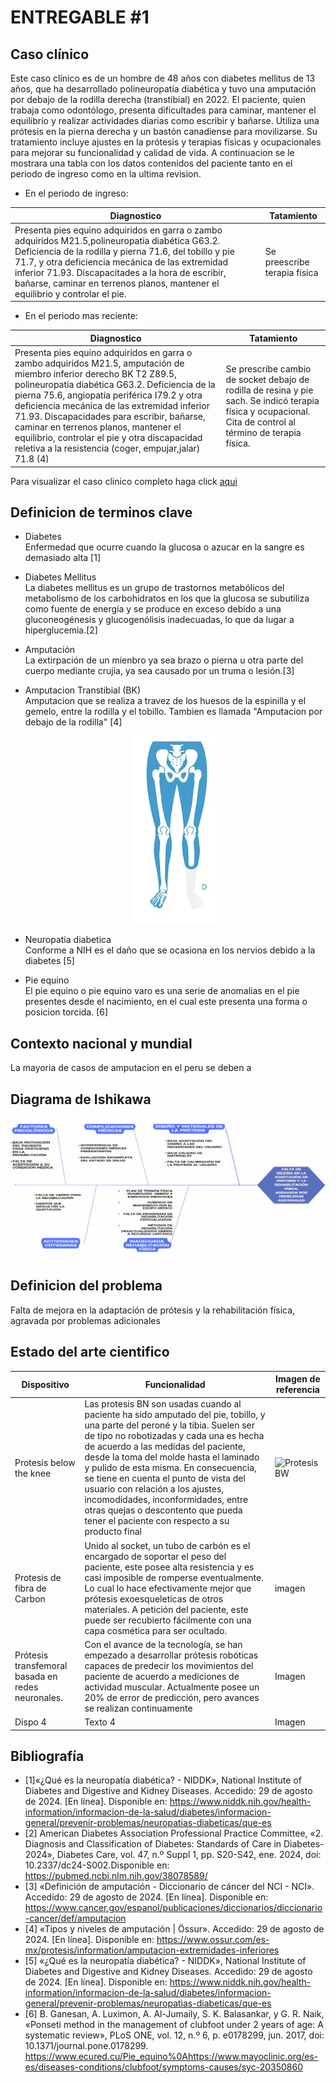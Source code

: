# ENTREGABLE #1

## Caso clínico
Este caso clínico es de un hombre de 48 años con diabetes mellitus de 13 años, que ha desarrollado polineuropatía diabética y tuvo una amputación por debajo de la rodilla derecha (transtibial) en 2022. El paciente, quien trabaja como odontólogo, presenta dificultades para caminar, mantener el equilibrio y realizar actividades diarias como escribir y bañarse. Utiliza una prótesis en la pierna derecha y un bastón canadiense para movilizarse. Su tratamiento incluye ajustes en la prótesis y terapias físicas y ocupacionales para mejorar su funcionalidad y calidad de vida.
A continuacion se le mostrara una tabla con los datos contenidos del paciente tanto en el periodo de ingreso como en la ultima revision.

- En el periodo de ingreso:

|**Diagnostico**|**Tatamiento**|
|---------------|--------------|
|Presenta pies equino adquiridos en garra o zambo adquiridos M21.5,polineuropatía diabética G63.2. Deficiencia de la rodilla y pierna 71.6, del tobillo y pie 71.7, y otra deficiencia mecánica de las extremidad inferior 71.93. Discapacitades a la hora de escribir, bañarse, caminar en terrenos planos, mantener el equilibrio y controlar el pie.|Se preescribe terapia física|

- En el periodo mas reciente:

|**Diagnostico**|**Tatamiento**|
|---------------|--------------|
|Presenta pies equino adquiridos en garra o zambo adquiridos M21.5, amputación de miembro inferior derecho BK T2 Z89.5, polineuropatía diabética G63.2. Deficiencia de la pierna 75.6, angiopatía periférica I79.2 y otra deficiencia mecánica de las extremidad inferior 71.93. Discapacidades para escribir, bañarse, caminar en terrenos planos, mantener el equilibrio, controlar el pie y otra discapacidad reletiva a la resistencia (coger, empujar,jalar) 71.8 (4)|Se prescribe cambio de socket debajo de rodilla de resina y pie sach. Se indicó terapia física y ocupacional. Cita de control al término de terapia física.|

Para visualizar el caso clinico completo haga click [aqui](https://github.com/Arbandu/Fundbio/blob/42cf946bb611a43ef3c0f3fa9eafecb7187987f6/Caso%20clinico/CASO%20PARA%20EL%20EQUIPO%2015.pdf)

## Definicion de terminos clave

- Diabetes <br>
  Enfermedad que ocurre cuando la glucosa o azucar en la sangre es demasiado alta [1]

- Diabetes Mellitus <br>
  La diabetes mellitus es un grupo de trastornos metabólicos del metabolismo de los carbohidratos en los que la glucosa se subutiliza
  como fuente de energía y se produce en exceso debido a una gluconeogénesis y glucogenólisis inadecuadas, lo que da lugar a
  hiperglucemia.[2]

- Amputación <br>
  La extirpación de un mienbro ya sea brazo o pierna u otra parte del cuerpo mediante crujia, ya sea causado por un truma o lesión.[3]

- Amputacion Transtibial (BK)<br>
  Amputacion que se realiza a travez de los huesos de la espinilla y el gemelo, entre la rodilla y el tobillo. Tambien es llamada 
  "Amputacion por debajo de la rodilla" [4]

  <p align="center">
  <img src="https://github.com/Arbandu/Fundbio/blob/84389d893b2ed38f9879a60cc5cd5103a8aa499a/Imagenes/Amputacion%20transtibial.jpg" alt="Amputacion transtibial">
</p>  

- Neuropatia diabetica <br>
  Conforme a NIH es el daño que se ocasiona en los nervios debido a la diabetes [5]

- Pie equino <br>
  El pie equino o pie equino varo es una serie de anomalias en el pie presentes desde el nacimiento, en el cual este presenta una forma o 
  posicion torcida. [6]  

## Contexto nacional y mundial

La mayoria de casos de amputacion en el peru se deben a 

## Diagrama de Ishikawa
 <p align="center">
  <img src="https://github.com/Arbandu/Fundbio/blob/d47c21a07505063f72318a2d632e4ca18cbedea8/Imagenes/Ishikawa.jpg" alt="Diagrama ishikawa">
</p>  


## Definicion del problema
Falta de mejora en la adaptación de prótesis y la rehabilitación física, agravada por problemas adicionales

## Estado del arte cientifico 

| **Dispositivo** | **Funcionalidad** | **Imagen de referencia** | 
|--------------|---------------|--------------|
| Protesis below the knee | Las protesis BN son usadas cuando al paciente ha sido amputado del pie, tobillo, y una parte del peroné y la tibia. Suelen ser de tipo no robotizadas y cada una es hecha de acuerdo a las medidas del paciente, desde la toma del molde hasta el laminado y pulido de esta misma. En consecuencia, se tiene en cuenta el punto de vista del usuario con relación a los ajustes, incomodidades, inconformidades, entre otras quejas o descontento que pueda tener el paciente con respecto a su producto final | ![Protesis BW](https://lh6.googleusercontent.com/proxy/VnaFbARxFsEnKYLhO75lVYx6y_zkZullofS48nZi2rxuclhjldWUVMocUFrd6YHkzB4-CTiwd4tAEnXmutLPNgV-A5nSBl3HObNVXcl_z-rAk8KA-fj71JZv)| 
| Protesis de fibra de Carbon | Unido al socket, un tubo de carbón es el encargado de soportar el peso del paciente, este posee alta resistencia y es casi imposible de romperse eventualmente. Lo cual lo hace efectivamente mejor que prótesis exoesqueleticas de otros materiales. A petición del paciente, este puede ser recubierto fácilmente con una capa cosmética para ser ocultado. | imagen | 
| Prótesis transfemoral basada en redes neuronales. | Con el avance de la tecnología, se han empezado a desarrollar prótesis robóticas capaces de predecir los movimientos del paciente de acuerdo a mediciones de actividad muscular. Actualmente posee un 20% de error de predicción, pero avances se realizan continuamente | Imagen | 
| Dispo 4 | Texto 4 | Imagen | 

## Bibliografía

- [1]«¿Qué es la neuropatía diabética? - NIDDK», National Institute of Diabetes and Digestive and Kidney Diseases. Accedido: 29 de agosto de 2024. [En línea]. Disponible en: https://www.niddk.nih.gov/health-information/informacion-de-la-salud/diabetes/informacion-general/prevenir-problemas/neuropatias-diabeticas/que-es 
- [2] American Diabetes Association Professional Practice Committee, «2. Diagnosis and Classification of Diabetes: Standards of Care in Diabetes-2024», Diabetes Care, vol. 47, n.º Suppl 1, pp. S20-S42, ene. 2024, doi: 10.2337/dc24-S002.Disponible en: https://pubmed.ncbi.nlm.nih.gov/38078589/
- [3] «Definición de amputación - Diccionario de cáncer del NCI - NCI». Accedido: 29 de agosto de 2024. [En línea]. Disponible en: https://www.cancer.gov/espanol/publicaciones/diccionarios/diccionario-cancer/def/amputacion 
- [4]  «Tipos y niveles de amputación | Össur». Accedido: 29 de agosto de 2024. [En línea]. Disponible en: https://www.ossur.com/es-mx/protesis/information/amputacion-extremidades-inferiores 
- [5] «¿Qué es la neuropatía diabética? - NIDDK», National Institute of Diabetes and Digestive and Kidney Diseases. Accedido: 29 de agosto de 2024. [En línea]. Disponible en: https://www.niddk.nih.gov/health-information/informacion-de-la-salud/diabetes/informacion-general/prevenir-problemas/neuropatias-diabeticas/que-es 
- [6] B. Ganesan, A. Luximon, A. Al-Jumaily, S. K. Balasankar, y G. R. Naik, «Ponseti method in the management of clubfoot under 2 years of age: A systematic review», PLoS ONE, vol. 12, n.º 6, p. e0178299, jun. 2017, doi: 10.1371/journal.pone.0178299. https://www.ecured.cu/Pie_equino%0Ahttps://www.mayoclinic.org/es-es/diseases-conditions/clubfoot/symptoms-causes/syc-20350860






